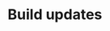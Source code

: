 <!-- This PR is used for build build and dependency changes -->
<!-- Update with a short descriptive title -->

# Build updates

<!-- Describe the contents of this PR in more detail here: -->
